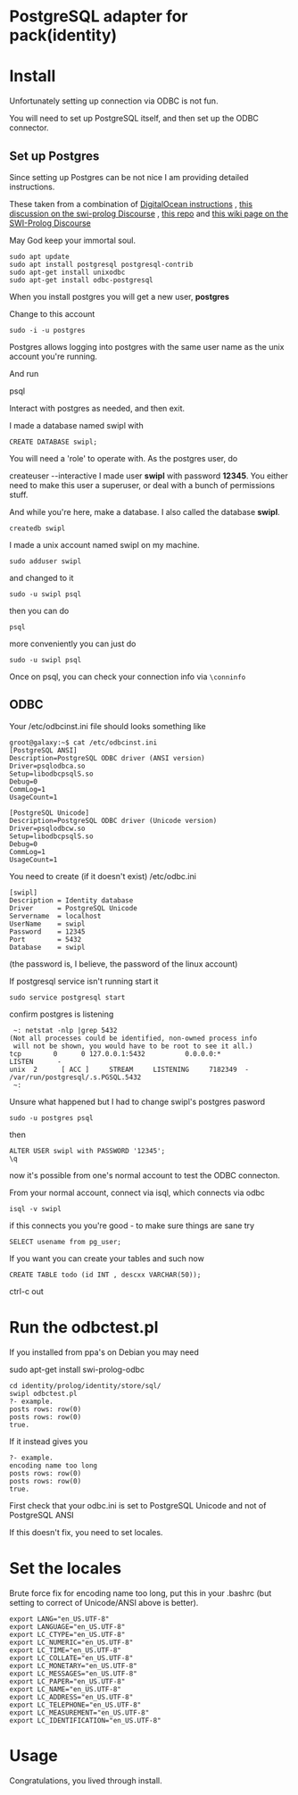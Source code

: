 # PostgreSQL  adapter for pack(identity)

# Install

Unfortunately setting up connection via ODBC is not fun.

You will need to set up PostgreSQL itself, and then set up the ODBC connector.

## Set up Postgres

Since setting up Postgres can be not nice I am providing detailed instructions.

These taken from a combination of [DigitalOcean instructions](https://www.digitalocean.com/community/tutorials/how-to-install-and-use-postgresql-on-ubuntu-18-04) , [this discussion on the swi-prolog Discourse](https://swi-prolog.discourse.group/t/wiki-discussion-swi-prolog-connecting-to-postgresql-via-odbc/2405/4) , [this repo](https://github.com/roblaing/swipl-webapp-howto/tree/master/unit3) and  [this wiki page on the SWI-Prolog Discourse](https://swi-prolog.discourse.group/t/swi-prolog-connecting-to-postgresql-via-odbc/2404)

May God keep your immortal soul.

    sudo apt update
    sudo apt install postgresql postgresql-contrib
    sudo apt-get install unixodbc
    sudo apt-get install odbc-postgresql

When you install postgres you will get a new user, **postgres**

Change to this account

    sudo -i -u postgres


Postgres allows logging into postgres with the same user name as the unix account you're running.


And run

   psql

Interact with postgres as needed, and then exit.

I made a database named swipl with

    CREATE DATABASE swipl;

You will need a 'role' to operate with. As the postgres user, do

createuser --interactive
I made user **swipl** with password **12345**.
You either need to make this user a superuser, or deal with a bunch of permissions stuff.

And while you're here, make a database. I also called the database **swipl**.

    createdb swipl

I made a unix account named swipl on my machine.

	sudo adduser swipl

and changed to it

	sudo -u swipl psql


then you can do 

	psql

more conveniently you can just do 

	sudo -u swipl psql

Once on psql, you can check your connection info via   `\conninfo`

## ODBC

Your  /etc/odbcinst.ini  file should looks something like

```
groot@galaxy:~$ cat /etc/odbcinst.ini
[PostgreSQL ANSI]
Description=PostgreSQL ODBC driver (ANSI version)
Driver=psqlodbca.so
Setup=libodbcpsqlS.so
Debug=0
CommLog=1
UsageCount=1

[PostgreSQL Unicode]
Description=PostgreSQL ODBC driver (Unicode version)
Driver=psqlodbcw.so
Setup=libodbcpsqlS.so
Debug=0
CommLog=1
UsageCount=1
```

You need to create (if it doesn't exist) /etc/odbc.ini

```
[swipl]
Description = Identity database
Driver      = PostgreSQL Unicode
Servername  = localhost
UserName    = swipl
Password    = 12345
Port        = 5432
Database    = swipl
```

(the password is, I believe, the password of the linux account)

If postgresql service isn't running start it

```
sudo service postgresql start
```


confirm postgres is listening

	 ~: netstat -nlp |grep 5432
	(Not all processes could be identified, non-owned process info
	 will not be shown, you would have to be root to see it all.)
	tcp        0      0 127.0.0.1:5432          0.0.0.0:*               LISTEN      -                   
	unix  2      [ ACC ]     STREAM     LISTENING     7182349  -                    /var/run/postgresql/.s.PGSQL.5432
	 ~: 

Unsure what happened but I had to change swipl's postgres pasword

	sudo -u postgres psql

then 

	ALTER USER swipl with PASSWORD '12345';
	\q

now it's possible from one's normal account to test the ODBC connecton.

From your normal account, connect via isql, which connects via odbc

	isql -v swipl

if this connects you you're good - to make sure things are sane try

	SELECT usename from pg_user;

If you want you can create your tables and such now

	CREATE TABLE todo (id INT , descxx VARCHAR(50));

 ctrl-c out

# Run the odbctest.pl

If you installed from ppa's on Debian you may need 

   sudo apt-get install swi-prolog-odbc 

	cd identity/prolog/identity/store/sql/
	swipl odbctest.pl
	?- example.
	posts rows: row(0)
	posts rows: row(0)
	true.

If it instead gives you

	?- example.
	encoding name too long
	posts rows: row(0)
	posts rows: row(0)
	true.

First check that your odbc.ini is set to PostgreSQL Unicode
and not of PostgreSQL ANSI

If this doesn't fix, you need to set locales. 

# Set the locales

Brute force fix for encoding name too long, put this in your .bashrc
(but setting to correct of Unicode/ANSI above is better).

	export LANG="en_US.UTF-8"
	export LANGUAGE="en_US.UTF-8"
	export LC_CTYPE="en_US.UTF-8"
	export LC_NUMERIC="en_US.UTF-8"
	export LC_TIME="en_US.UTF-8"
	export LC_COLLATE="en_US.UTF-8"
	export LC_MONETARY="en_US.UTF-8"
	export LC_MESSAGES="en_US.UTF-8"
	export LC_PAPER="en_US.UTF-8"
	export LC_NAME="en_US.UTF-8"
	export LC_ADDRESS="en_US.UTF-8"
	export LC_TELEPHONE="en_US.UTF-8"
	export LC_MEASUREMENT="en_US.UTF-8"
	export LC_IDENTIFICATION="en_US.UTF-8"


# Usage

Congratulations, you lived through install.












